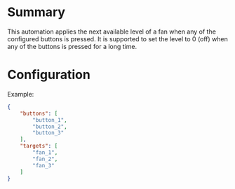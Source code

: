 # Summary
This automation applies the next available level of a fan when any of the configured buttons is pressed.
It is supported to set the level to 0 (off) when any of the buttons is pressed for a long time.

# Configuration

Example:

```json
{
    "buttons": [
        "button_1",
        "button_2",
        "button_3"
    ],
    "targets": [
        "fan_1",
        "fan_2",
        "fan_3"
    ]
}
```